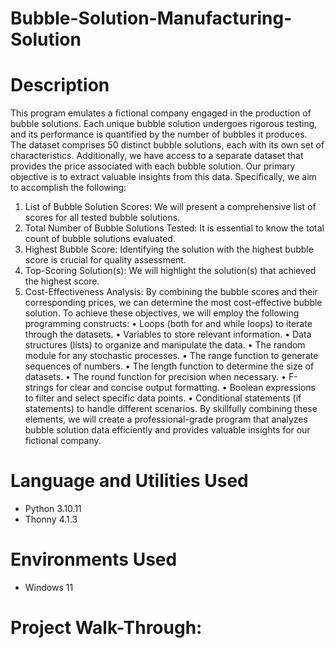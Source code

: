 # Bubble-Solution-Manufacturing-Solution

# Description

This program emulates a fictional company engaged in the production of bubble solutions. Each unique bubble solution undergoes rigorous testing, and its performance is quantified by the number of bubbles it produces. The dataset comprises 50 distinct bubble solutions, each with its own set of characteristics.
Additionally, we have access to a separate dataset that provides the price associated with each bubble solution. Our primary objective is to extract valuable insights from this data. Specifically, we aim to accomplish the following:
1.	List of Bubble Solution Scores: We will present a comprehensive list of scores for all tested bubble solutions.
2.	Total Number of Bubble Solutions Tested: It is essential to know the total count of bubble solutions evaluated.
3.	Highest Bubble Score: Identifying the solution with the highest bubble score is crucial for quality assessment.
4.	Top-Scoring Solution(s): We will highlight the solution(s) that achieved the highest score.
5.	Cost-Effectiveness Analysis: By combining the bubble scores and their corresponding prices, we can determine the most cost-effective bubble solution.
To achieve these objectives, we will employ the following programming constructs:
•	Loops (both for and while loops) to iterate through the datasets.
•	Variables to store relevant information.
•	Data structures (lists) to organize and manipulate the data.
•	The random module for any stochastic processes.
•	The range function to generate sequences of numbers.
•	The length function to determine the size of datasets.
•	The round function for precision when necessary.
•	F-strings for clear and concise output formatting.
•	Boolean expressions to filter and select specific data points.
•	Conditional statements (if statements) to handle different scenarios.
By skillfully combining these elements, we will create a professional-grade program that analyzes bubble solution data efficiently and provides valuable insights for our fictional company.

# Language and Utilities Used

- Python 3.10.11
- Thonny 4.1.3

# Environments Used 

- Windows 11


# Project Walk-Through:
